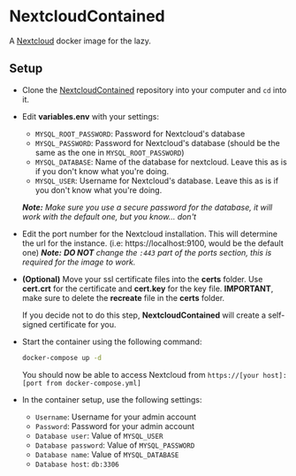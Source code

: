 # NextcloudContained
A [Nextcloud](https://nextcloud.com/) docker image for the lazy.

## Setup
- Clone the [NextcloudContained](https://github.com/TheLastBilly/nextcloudcontained) repository into your computer and `cd` into it.

- Edit **variables.env** with your settings:
    - `MYSQL_ROOT_PASSWORD`: Password for Nextcloud's database
    - `MYSQL_PASSWORD`: Password for Nextcloud's database (should be the same as the one in `MYSQL_ROOT_PASSWORD`)
    - `MYSQL_DATABASE`: Name of the database for nextcloud. Leave this as is if you don't know what you're doing.
    - `MYSQL_USER`: Username for Nextcloud's database. Leave this as is if you don't know what you're doing.

    ***Note:*** *Make sure you use a secure password for the database, it will work with the default one, but you know... don't*

- Edit the port number for the Nextcloud installation. This will determine the url for the instance. (i.e: https://localhost:9100, would be the default one)
***Note:*** ***DO NOT*** *change the `:443` part of the ports section, this is required for the image to work.*

- **(Optional)** Move your ssl certificate files into the **certs** folder. Use **cert.crt** for the certificate and **cert.key** for the key file. **IMPORTANT**, make sure to delete the **recreate** file in the **certs** folder.

    If you decide not to do this step, **NextcloudContained** will create a self-signed certificate for you.

- Start the container using the following command:
    ```bash
    docker-compose up -d
    ```
    You should now be able to access Nextcloud from `https://[your host]:[port from docker-compose.yml]`

- In the container setup, use the following settings:
    - `Username`: Username for your admin account
    - `Password`: Password for your admin account
    - `Database user`: Value of `MYSQL_USER`
    - `Database password`: Value of `MYSQL_PASSWORD`
    - `Database name`: Value of `MYSQL_DATABASE`
    - `Database host`: `db:3306`